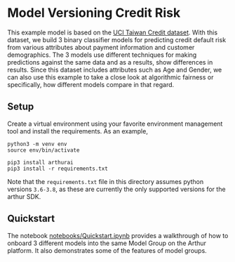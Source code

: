 # Model Versioning Credit Risk

This example model is based on the [UCI Taiwan Credit dataset](https://archive.ics.uci.edu/ml/datasets/default+of+credit+card+clients). With this dataset, we build 3 binary classifier models for predicting credit default risk from various attributes about payment information and customer demographics. The 3 models use different techniques for making predictions against the same data and as a results, show differences in results. Since this dataset includes attributes such as Age and Gender, we can also use this example to take a close look at algorithmic fairness or specifically, how different models compare in that regard.


## Setup

Create a virtual environment using your favorite environment management tool and install the requirements. As an example,

```commandline
python3 -m venv env
source env/bin/activate

pip3 install arthurai
pip3 install -r requirements.txt
```

Note that the `requirements.txt` file in this directory assumes python versions `3.6-3.8`, as these are currently the only supported versions for the arthur SDK.

## Quickstart
The notebook [notebooks/Quickstart.ipynb](notebooks/Quickstart.ipynb) provides a walkthrough of how to onboard 3 different models into the same Model Group on the Arthur platform.  It also demonstrates some of the features of model groups.